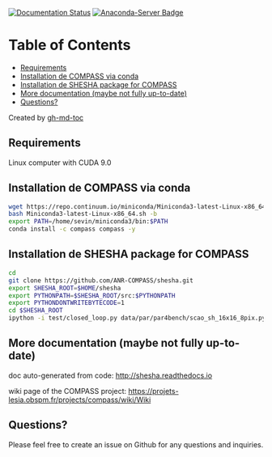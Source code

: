 [![Documentation Status](https://readthedocs.org/projects/shesha/badge/?version=master)](http://shesha.readthedocs.io/en/master/?badge=master) [![Anaconda-Server Badge](https://anaconda.org/compass/compass/badges/installer/conda.svg)](https://conda.anaconda.org/compass)

Table of Contents
=================

  * [Requirements](#requirements)
  * [Installation de COMPASS via conda](#installation-de-compass-via-conda)
  * [Installation de SHESHA package for COMPASS](#installation-de-shesha-package-for-compass)
  * [More documentation (maybe not fully up-to-date)](#more-documentation-maybe-not-fully-up-to-date)
  * [Questions?](#questions)

Created by [gh-md-toc](https://github.com/ekalinin/github-markdown-toc)

## Requirements

Linux computer with CUDA 9.0

## Installation de COMPASS via conda

```bash
wget https://repo.continuum.io/miniconda/Miniconda3-latest-Linux-x86_64.sh
bash Miniconda3-latest-Linux-x86_64.sh -b
export PATH=/home/sevin/miniconda3/bin:$PATH
conda install -c compass compass -y
```

## Installation de SHESHA package for COMPASS

```bash
cd
git clone https://github.com/ANR-COMPASS/shesha.git
export SHESHA_ROOT=$HOME/shesha
export PYTHONPATH=$SHESHA_ROOT/src:$PYTHONPATH
export PYTHONDONTWRITEBYTECODE=1
cd $SHESHA_ROOT
ipython -i test/closed_loop.py data/par/par4bench/scao_sh_16x16_8pix.py
```

## More documentation (maybe not fully up-to-date)

doc auto-generated from code: http://shesha.readthedocs.io

wiki page of the COMPASS project: https://projets-lesia.obspm.fr/projects/compass/wiki/Wiki

## Questions?

Please feel free to create an issue on Github for any questions and inquiries.

